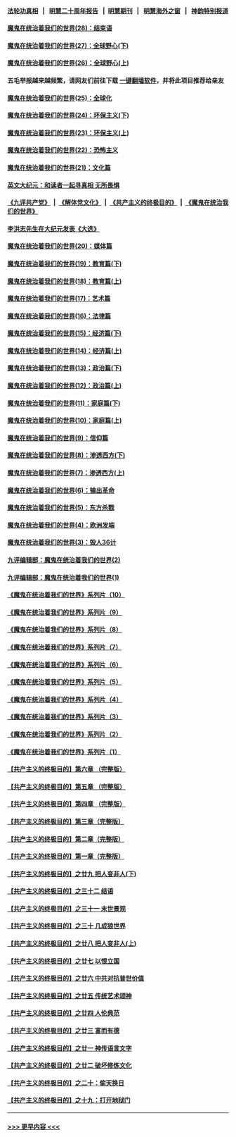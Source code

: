 #### [法轮功真相](https://github.com/gfw-breaker/truth/blob/master/README.md?t=0) &nbsp;&nbsp;|&nbsp;&nbsp; [明慧二十周年报告](https://github.com/gfw-breaker/mh-reports/blob/master/README.md?t=0) &nbsp;&nbsp;|&nbsp;&nbsp;[明慧期刊](https://github.com/gfw-breaker/mh-qikan) &nbsp;&nbsp;|&nbsp;&nbsp; [明慧海外之窗](https://github.com/gfw-breaker/mh-news/blob/master/README.md?t=0) &nbsp;&nbsp;|&nbsp;&nbsp; [神韵特别报道](https://github.com/gfw-breaker/mh-news/blob/master/shenyun.md?t=0)
#### [魔鬼在统治着我们的世界(28)：结束语](../pages/nsc422/n10936246.md?t=06151352) 
#### [魔鬼在统治着我们的世界(27)：全球野心(下)](../pages/nsc422/n10928319.md?t=06151352) 
#### [魔鬼在统治着我们的世界(26)：全球野心(上)](../pages/nsc422/n10900318.md?t=06151352) 
#### 五毛举报越来越频繁，请网友们前往下载 [一键翻墙软件](https://github.com/gfw-breaker/ssr-accounts)，并将此项目推荐给亲友
#### [魔鬼在统治着我们的世界(25)：全球化](../pages/nsc422/n10788205.md?t=06151352) 
#### [魔鬼在统治着我们的世界(24)：环保主义(下)](../pages/nsc422/n10695307.md?t=06151352) 
#### [魔鬼在统治着我们的世界(23)：环保主义(上)](../pages/nsc422/n10688613.md?t=06151352) 
#### [魔鬼在统治着我们的世界(22)：恐怖主义](../pages/nsc422/n10614727.md?t=06151352) 
#### [魔鬼在统治着我们的世界(21)：文化篇](../pages/nsc422/n10597706.md?t=06151352) 
#### [英文大纪元：和读者一起寻真相 无所畏惧](../pages/nsc422/n12542027.md?t=06151352) 
#### [《九评共产党》](https://github.com/begood0513/9ping.md/blob/master/README.md) &nbsp;|&nbsp; [《解体党文化》](../../../../jtdwh.md/blob/master/README.md)  &nbsp;|&nbsp; [《共产主义的终极目的》](../../../../gczydzjmd.md/blob/master/README.md) &nbsp;|&nbsp; [《魔鬼在统治我们的世界》](../../../../mgztzwmdsj.md/blob/master/README.md) 
#### [李洪志先生在大纪元发表《大选》](../pages/nsc422/n12534746.md?t=06151352) 
#### [魔鬼在统治着我们的世界(20)：媒体篇](../pages/nsc422/n10586579.md?t=06151352) 
#### [魔鬼在统治着我们的世界(19)：教育篇(下)](../pages/nsc422/n10564808.md?t=06151352) 
#### [魔鬼在统治着我们的世界(18)：教育篇(上)](../pages/nsc422/n10526970.md?t=06151352) 
#### [魔鬼在统治着我们的世界(17)：艺术篇](../pages/nsc422/n10499093.md?t=06151352) 
#### [魔鬼在统治着我们的世界(16)：法律篇](../pages/nsc422/n10485969.md?t=06151352) 
#### [魔鬼在统治着我们的世界(15)：经济篇(下)](../pages/nsc422/n10469975.md?t=06151352) 
#### [魔鬼在统治着我们的世界(14)：经济篇(上)](../pages/nsc422/n10457370.md?t=06151352) 
#### [魔鬼在统治着我们的世界(13)：政治篇(下)](../pages/nsc422/n10448270.md?t=06151352) 
#### [魔鬼在统治着我们的世界(12)：政治篇(上)](../pages/nsc422/n10444576.md?t=06151352) 
#### [魔鬼在统治着我们的世界(11)：家庭篇(下)](../pages/nsc422/n10440961.md?t=06151352) 
#### [魔鬼在统治着我们的世界(10)：家庭篇(上)](../pages/nsc422/n10435448.md?t=06151352) 
#### [魔鬼在统治着我们的世界(9)：信仰篇](../pages/nsc422/n10432159.md?t=06151352) 
#### [魔鬼在统治着我们的世界(8)：渗透西方(下)](../pages/nsc422/n10429603.md?t=06151352) 
#### [魔鬼在统治着我们的世界(7)：渗透西方(上)](../pages/nsc422/n10426013.md?t=06151352) 
#### [魔鬼在统治着我们的世界(6)：输出革命](../pages/nsc422/n10421536.md?t=06151352) 
#### [魔鬼在统治着我们的世界(5)：东方杀戮](../pages/nsc422/n10417707.md?t=06151352) 
#### [魔鬼在统治着我们的世界(4)：欧洲发端](../pages/nsc422/n10414890.md?t=06151352) 
#### [魔鬼在统治着我们的世界(3)：毁人36计](../pages/nsc422/n10411583.md?t=06151352) 
#### [九评编辑部：魔鬼在统治着我们的世界(2)](../pages/nsc422/n10410036.md?t=06151352) 
#### [九评编辑部：魔鬼在统治着我们的世界(1)](../pages/nsc422/n10406825.md?t=06151352) 
#### [《魔鬼在统治着我们的世界》系列片（10）](../pages/nsc422/n12292670.md?t=06151352) 
#### [《魔鬼在统治着我们的世界》系列片（9）](../pages/nsc422/n12290859.md?t=06151352) 
#### [《魔鬼在统治着我们的世界》系列片（8）](../pages/nsc422/n12287445.md?t=06151352) 
#### [《魔鬼在统治着我们的世界》系列片（7）](../pages/nsc422/n12283425.md?t=06151352) 
#### [《魔鬼在统治着我们的世界》系列片（6）](../pages/nsc422/n12282314.md?t=06151352) 
#### [《魔鬼在统治着我们的世界》系列片（5）](../pages/nsc422/n12281419.md?t=06151352) 
#### [《魔鬼在统治着我们的世界》系列片（4）](../pages/nsc422/n12274024.md?t=06151352) 
#### [《魔鬼在统治着我们的世界》系列片（3）](../pages/nsc422/n12271322.md?t=06151352) 
#### [《魔鬼在统治着我们的世界》系列片（2）](../pages/nsc422/n12269049.md?t=06151352) 
#### [《魔鬼在统治着我们的世界》系列片（1）](../pages/nsc422/n12267575.md?t=06151352) 
#### [【共产主义的终极目的】第六章 （完整版）](../pages/nsc422/n11428913.md?t=06151352) 
#### [【共产主义的终极目的】第五章 （完整版）](../pages/nsc422/n11428912.md?t=06151352) 
#### [【共产主义的终极目的】第四章 （完整版）](../pages/nsc422/n11428907.md?t=06151352) 
#### [【共产主义的终极目的】第三章（完整版）](../pages/nsc422/n11428848.md?t=06151352) 
#### [【共产主义的终极目的】第二章（完整版）](../pages/nsc422/n11428831.md?t=06151352) 
#### [【共产主义的终极目的】第一章（完整版）](../pages/nsc422/n11417651.md?t=06151352) 
#### [【共产主义的终极目的】之廿九 把人变非人(下)](../pages/nsc422/n11344140.md?t=06151352) 
#### [【共产主义的终极目的】之三十二 结语](../pages/nsc422/n11360535.md?t=06151352) 
#### [【共产主义的终极目的】之三十一 末世景观](../pages/nsc422/n11351129.md?t=06151352) 
#### [【共产主义的终极目的】之三十 几成狼世界](../pages/nsc422/n11348280.md?t=06151352) 
#### [【共产主义的终极目的】之廿八 把人变非人(上)](../pages/nsc422/n11340492.md?t=06151352) 
#### [【共产主义的终极目的】之廿七 以恨立国](../pages/nsc422/n11336944.md?t=06151352) 
#### [【共产主义的终极目的】之廿六 中共对抗普世价值](../pages/nsc422/n11324785.md?t=06151352) 
#### [【共产主义的终极目的】之廿五 传统艺术颂神](../pages/nsc422/n11296396.md?t=06151352) 
#### [【共产主义的终极目的】之廿四 人伦典范](../pages/nsc422/n11296397.md?t=06151352) 
#### [【共产主义的终极目的】之廿三 富而有德](../pages/nsc422/n11283598.md?t=06151352) 
#### [【共产主义的终极目的】之廿一 神传语言文字](../pages/nsc422/n11263265.md?t=06151352) 
#### [【共产主义的终极目的】之廿二 破坏修炼文化](../pages/nsc422/n11245728.md?t=06151352) 
#### [【共产主义的终极目的】之二十：偷天换日](../pages/nsc422/n11238846.md?t=06151352) 
#### [【共产主义的终极目的】之十九：打开地狱门](../pages/nsc422/n11206376.md?t=06151352) 

----
#### [ >>> 更早内容 <<< ](../indexes/nsc422-earlier.md)
